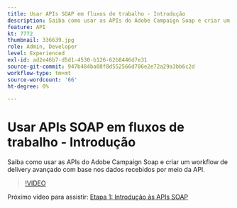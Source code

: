 ```yaml
---
title: Usar APIs SOAP em fluxos de trabalho - Introdução
description: Saiba como usar as APIs do Adobe Campaign Soap e criar um workflow de delivery avançado com base nos dados recebidos por meio da API.
feature: API
kt: 7772
thumbnail: 336639.jpg
role: Admin, Developer
level: Experienced
exl-id: ad2e46b7-d5d1-4530-b126-62b8446d7e31
source-git-commit: 947b484ba08f8d552566d706e2e72a29a3bb6c2d
workflow-type: tm+mt
source-wordcount: '66'
ht-degree: 0%

---
```


# Usar APIs SOAP em fluxos de trabalho - Introdução

Saiba como usar as APIs do Adobe Campaign Soap e criar um workflow de delivery avançado com base nos dados recebidos por meio da API.

>[!VIDEO](https://video.tv.adobe.com/v/336639?quality=12)

Próximo vídeo para assistir: [Etapa 1: Introdução às APIs SOAP](/help/tutorial-use-soap-apis/get-started-with-soap-apis.md)
